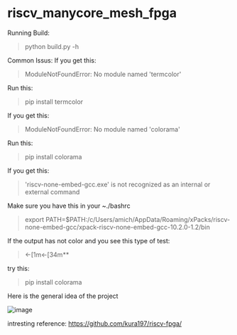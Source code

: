 # riscv_manycore_mesh_fpga
Running Build:
> python build.py -h

Common Issus:
If you get this:
> ModuleNotFoundError: No module named 'termcolor'  

Run this:
> pip install termcolor

If you get this:
> ModuleNotFoundError: No module named 'colorama'   

Run this:  
> pip install colorama

If you get this:  
> 'riscv-none-embed-gcc.exe' is not recognized as an internal or external command  

Make sure you have this in your ~./bashrc  
> export PATH=$PATH:/c/Users/amich/AppData/Roaming/xPacks/riscv-none-embed-gcc/xpack-riscv-none-embed-gcc-10.2.0-1.2/bin


If the output has not color and you see this type of test:  
> ←[1m←[34m**  

try this:  
> pip install colorama   





Here is the general idea of the project

![image](https://user-images.githubusercontent.com/81047407/183295711-80f3fa18-a318-4523-8b5d-05764eb2fc40.png)


intresting reference:
https://github.com/kura197/riscv-fpga/
